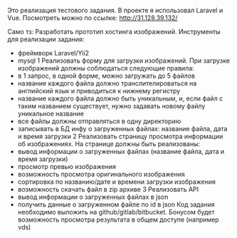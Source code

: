 Это реализация тестового задания.
В проекте я использовал Laravel и Vue.
Посмотреть можно по ссылке: http://31.128.39.132/

Само тз:
Разработать прототип хостинга изображений.
Инструменты для реализации задания:
- фреймворк Laravel/Yii2
- mysql
1 Реализовать форму для загрузки изображений.
При загрузке изображений должны соблюдаться следующие правила:
- в 1 запрос, в одной форме, можно загружать до 5 файлов
- название каждого файла должно транслителироваться на английский язык и приводиться к
нижнему регистру
- название каждого файла должно быть уникальным, и, если файл с таким названием существует,
нужно задавать новому файлу уникальное название
- все файлы должны отправляться в одну директорию
- записывать в БД инфу о загруженных файлах: название файла, дата и время загрузки
2 Реализовать страницу просмотра информации об изображениях.
На странице должны быть реализованы:
- вывод информации о загруженных файлах (название файла, дата и время загрузки)
- просмотр превью изображения
- возможность просмотра оригинального изображения
- сортировка по названию/дате и времени загрузки изображения
- возможность скачать файл в zip архиве
3 Реализовать API
- вывод информации о загруженных файлах в json
- получить данные о загруженном файле по id в json
Код задания необходимо выложить на github/gitlab/bitbucket.
Бонусом будет возможность просмотра результата в общем доступе (например vds)
